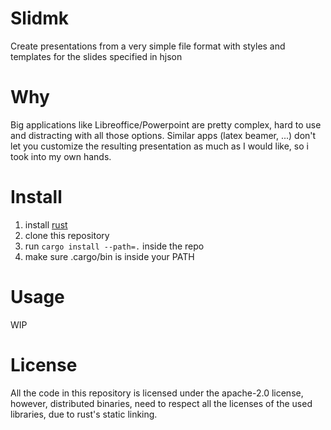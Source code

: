 # Slidmk

Create presentations from a very simple file format
with styles and templates for the slides specified in hjson

# Why

Big applications like Libreoffice/Powerpoint are pretty complex,
hard to use and distracting with all those options.
Similar apps (latex beamer, ...) don't let you customize the resulting
presentation as much as I would like, so i took into my own hands.

# Install

1. install [rust](https://www.rust-lang.org/tools/install)
1. clone this repository
1. run `cargo install --path=.` inside the repo
1. make sure .cargo/bin is inside your PATH

# Usage

WIP

# License

All the code in this repository is licensed under the apache-2.0 license,
however, distributed binaries, need to respect all the licenses of the used libraries,
due to rust's static linking.

